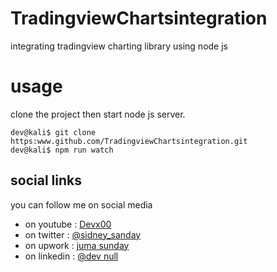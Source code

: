# TradingviewChartsintegration
integrating tradingview charting library using node js

# usage
clone the project
then start node js server.

```
dev@kali$ git clone https:www.github.com/TradingviewChartsintegration.git
dev@kali$ npm run watch

```
social links
------------

you can follow me on social media
- on youtube  : [Devx00](https://www.youtube.com/channel/UCZcpM1dhUHiJVAnx0wFYBYA)
- on twitter  : [@sidney_sanday](https://twitter.com/sidney_sanday)
- on upwork   : [juma sunday](https://www.upwork.com/freelancers/~015846a45d54d7f75d)
- on linkedin : [@dev null](https://www.linkedin.com/in/juma-sunday-6b57671ba/)
